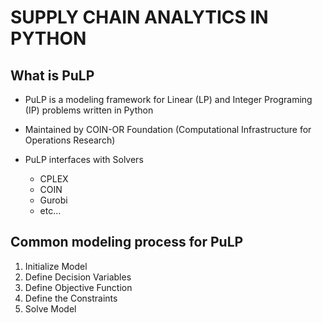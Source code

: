# SUPPLY CHAIN ANALYTICS IN PYTHON #

## What is PuLP ##

* PuLP is a modeling framework for Linear (LP) and Integer Programing (IP) problems written in Python

* Maintained by COIN-OR Foundation (Computational Infrastructure for Operations Research)

* PuLP interfaces with Solvers
  * CPLEX
  * COIN
  * Gurobi
  * etc…
  
## Common modeling process for PuLP ##

1. Initialize Model
2. Define Decision Variables
3. Define Objective Function 
4. Define the Constraints
5. Solve Model
  
  


